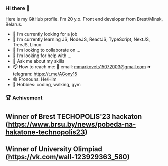 ### Hi there 👋

Here is my GitHub profile. I'm 20 y.o. Front end developer from Brest/Minsk, Belarus.

- 🔭 I’m currently looking for a job
- 🌱 I’m currently learning JS, NodeJS, ReactJS, TypeScript, NextJS, TreeJS, Linux
- 👯 I’m looking to collaborate on ...
- 🤔 I’m looking for help with ...
- 💬 Ask me about my skills
- 📫 How to reach me: 
📧 email: mmarkovets15072003@gmail.com 
⏩ telegram: https://t.me/AGony15
- 😄 Pronouns: He/Him
- 🎨 Hobbies: coding, walking, gym


### 🏆 Achivement

## Winner of Brest TECHOPOLIS'23 hackaton (https://www.brsu.by/news/pobeda-na-hakatone-technopolis23)
## Winner of University Olimpiad (https://vk.com/wall-123929363_580)

